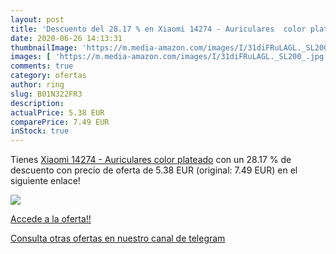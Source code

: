 ```yaml
---
layout: post
title: 'Descuento del 28.17 % en Xiaomi 14274 - Auriculares  color platea'
date: 2020-06-26 14:13:31
thumbnailImage: 'https://m.media-amazon.com/images/I/31diFRuLAGL._SL200_.jpg'
images: [ 'https://m.media-amazon.com/images/I/31diFRuLAGL._SL200_.jpg' ]
comments: true
category: ofertas
author: ring
slug: B01N322FR3
description:
actualPrice: 5.38 EUR
comparePrice: 7.49 EUR
inStock: true
---
```


Tienes [Xiaomi 14274 - Auriculares  color plateado](https://www.amazon.com/dp/B01N322FR3/?tag=redken08-20) con un 28.17 % de descuento con precio de oferta de 5.38 EUR (original: 7.49 EUR) en el siguiente enlace!

[![](https://m.media-amazon.com/images/I/31diFRuLAGL._SL200_.jpg)](https://www.amazon.com/dp/B01N322FR3/?tag=redken08-20)

[Accede a la oferta!!](https://www.amazon.com/dp/B01N322FR3/?tag=redken08-20)

[Consulta otras ofertas en nuestro canal de telegram](https://t.me/s/ofertas25)
